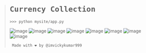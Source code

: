 ># `Currency Collection`
>
>     >>> python mysite/app.py
>
>![image](https://github.com/imvickykumar999/Currency-Collection/assets/50515418/5887afd0-18a8-4f14-a073-0a0d197dc3f9)
>![image](https://github.com/imvickykumar999/Currency-Collection/assets/50515418/d819c3bb-e596-47a6-b0d9-493f561c9915)
>![image](https://github.com/imvickykumar999/Currency-Collection/assets/50515418/0d66b4e6-cdc3-47d5-abfe-f34006dab833)
>![image](https://github.com/imvickykumar999/Currency-Collection/assets/50515418/96a9dee8-4a25-44cd-b8c1-d727c910b039)
>![image](https://github.com/imvickykumar999/Currency-Collection/assets/50515418/1eccc1d4-5d1d-4d2f-9fdf-441cfe683fbc)
>![image](https://github.com/imvickykumar999/Currency-Collection/assets/50515418/bb9dd9d4-59fc-45c9-9e3f-da7344841d73)
>![image](https://github.com/imvickykumar999/Currency-Collection/assets/50515418/3464868b-48dc-4e9b-aa0e-7c1fe70f235a)
>![image](https://github.com/imvickykumar999/Currency-Collection/assets/50515418/23e04599-158c-478f-a581-615daf91e195)
>
>      Made with ❤️ by @imvickykumar999
